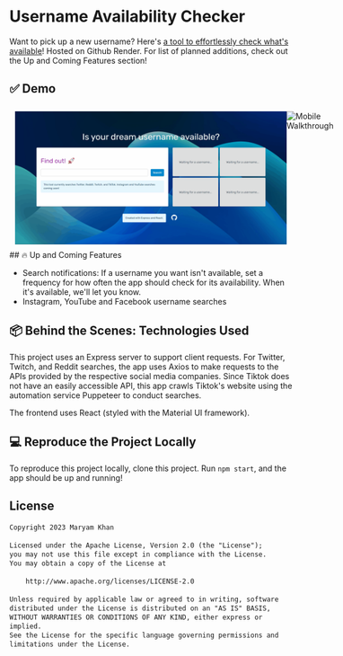 # Username Availability Checker

Want to pick up a new username? Here's [a tool to effortlessly check what's available](https://username-availability-checker.onrender.com/)! Hosted on Github Render. For list of planned additions, check out the Up and Coming Features section!

## ✅ Demo

<div style="display: flex; padding: 10px;">
<img src='username-availability-checker-desktop.gif' title='Desktop Walkthrough' width='' alt='Desktop Walkthrough' />
<img src='https://media1.giphy.com/media/v1.Y2lkPTc5MGI3NjExNzJjM2M5MTdjYzI2Yjc1ZmIyMmFjYmNkMDVjNDM1ZTdjZjE1M2JjMSZjdD1n/HKZl29APiBuRyBjmUj/giphy.gif' title='Mobile Walkthrough' width='' alt='Mobile Walkthrough' />
</div>
## 🔥 Up and Coming Features

- Search notifications: If a username you want isn't available, set a frequency for how often the app should check for its availability. When it's available, we'll let you know.
- Instagram, YouTube and Facebook username searches

## 📦 Behind the Scenes: Technologies Used

This project uses an Express server to support client requests. For Twitter, Twitch, and Reddit searches, the app uses Axios to make requests to the APIs provided by the respective social media companies. Since Tiktok does not have an easily accessible API, this app crawls Tiktok's website using the automation service Puppeteer to conduct searches.

The frontend uses React (styled with the Material UI framework).

## 💻 Reproduce the Project Locally

To reproduce this project locally, clone this project. Run `npm start`, and the app should be up and running!

## License

    Copyright 2023 Maryam Khan

    Licensed under the Apache License, Version 2.0 (the "License");
    you may not use this file except in compliance with the License.
    You may obtain a copy of the License at

        http://www.apache.org/licenses/LICENSE-2.0

    Unless required by applicable law or agreed to in writing, software
    distributed under the License is distributed on an "AS IS" BASIS,
    WITHOUT WARRANTIES OR CONDITIONS OF ANY KIND, either express or implied.
    See the License for the specific language governing permissions and
    limitations under the License.

